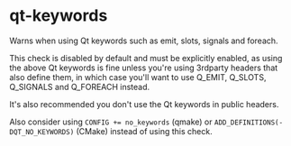 # qt-keywords

Warns when using Qt keywords such as emit, slots, signals and foreach.

This check is disabled by default and must be explicitly enabled, as using the
above Qt keywords is fine unless you're using 3rdparty headers that also define them,
in which case you'll want to use Q_EMIT, Q_SLOTS, Q_SIGNALS and Q_FOREACH instead.

It's also recommended you don't use the Qt keywords in public headers.

Also consider using `CONFIG += no_keywords` (qmake) or `ADD_DEFINITIONS(-DQT_NO_KEYWORDS)` (CMake)
instead of using this check.
